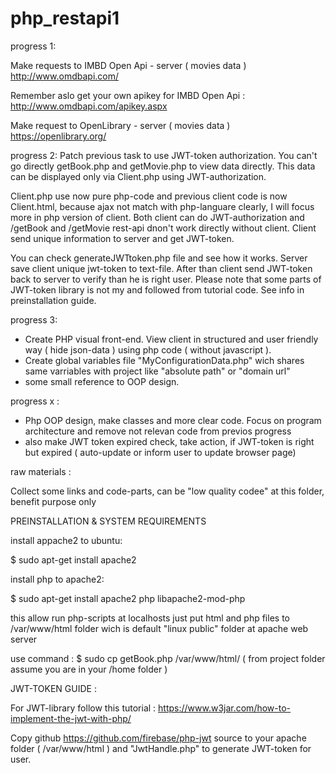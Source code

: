# php_restapi1






progress 1: 

Make requests to IMBD Open Api - server ( movies data )
http://www.omdbapi.com/

Remember aslo get your own apikey for IMBD Open Api :
http://www.omdbapi.com/apikey.aspx


Make request to  OpenLibrary - server ( movies data ) 
https://openlibrary.org/

progress 2:
Patch previous task to use JWT-token authorization. You can't go directly getBook.php and getMovie.php to view
data directly. This data can be displayed only via Client.php using JWT-authorization.

Client.php use now pure php-code and previous client code is now Client.html, because ajax not match with php-languare clearly, I will focus more in php version of client.
Both client can do JWT-authorization and /getBook and /getMovie rest-api dnon't work directly without client. Client send unique information to server and get JWT-token.

You can check generateJWTtoken.php file and see how it works. Server save client unique jwt-token to text-file. After than client send JWT-token back to server to verify than he is right user. 
Please note that some parts of JWT-token library is not my and followed from tutorial code. See info in preinstallation guide.

progress 3:

 - Create PHP visual front-end. View client in structured and user friendly way ( hide json-data ) using php code ( without javascript ).
 - Create global variables file "MyConfigurationData.php" wich shares same varriables with project like "absolute path" or "domain url"
 - some small reference to OOP design.





progress x :
 - Php OOP design, make classes and more clear code. Focus on program architecture and remove not relevan code from previos progress
 - also make JWT token expired check, take action, if JWT-token is right but expired ( auto-update or inform user to update browser page)


raw materials :

Collect some links and code-parts, can be "low quality codee" at this folder, benefit purpose only



PREINSTALLATION & SYSTEM REQUIREMENTS


install appache2 to ubuntu:

$ sudo apt-get install apache2

install php to apache2:

$ sudo apt-get install apache2 php libapache2-mod-php

this allow run php-scripts at localhosts just put html and php files to 
/var/www/html folder wich is default "linux public" folder at apache web server

use command : 
$ sudo cp getBook.php /var/www/html/ ( from project folder assume you are in your /home folder )

JWT-TOKEN GUIDE :

For JWT-library follow this tutorial : 
https://www.w3jar.com/how-to-implement-the-jwt-with-php/

Copy github https://github.com/firebase/php-jwt source to your apache folder ( /var/www/html ) and "JwtHandle.php"  to generate JWT-token for user.








 
